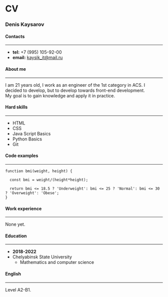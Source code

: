 # CV
### Denis Kaysarov
#### Contacts
---
* **tel:** +7 (995) 105-92-00
* **email:** kaysik_it@mail.ru
#### About me
---
I am 21 years old, I work as an engineer of the 1st category in ACS. I decided to develop, but to develop towards front-end development.\
My goal is to gain knowledge and apply it in practice. 
#### Hard skills
---
* HTML
* CSS
* Java Script Basics
* Python Basics
* Git
#### Code examples
---
```
function bmi(weight, height) {

  const bmi = weight/(height*height);
  
  return bmi <= 18.5 ? 'Underweight': bmi <= 25 ? 'Normal': bmi <= 30 ? 'Overweight': 'Obese';
}
```
#### Work experience
---
None yet.
#### Education
---
* **2018-2022**
* Chelyabinsk State University
    * Mathematics and computer science
#### English
---
Level A2-B1.